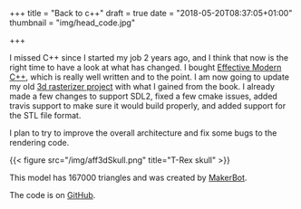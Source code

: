 +++
title = "Back to c++"
draft = true
date = "2018-05-20T08:37:05+01:00"
thumbnail = "img/head_code.jpg"

+++

I missed C++ since I started my job 2 years ago, and I think that now is the
right time to have a look at what has changed. I bought [Effective Modern
C++](http://shop.oreilly.com/product/0636920033707.do), which is really well
written and to the point. I am now going to update my old [3d rasterizer
project](https://github.com/blizarre/aff3d) with what I gained from the book. I
already made a few changes to support SDL2, fixed a few cmake issues, added
travis support to make sure it would build properly, and added support for the
STL file format.

I plan to try to improve the overall architecture and fix some bugs to the rendering code.

{{< figure src="/img/aff3dSkull.png" title="T-Rex skull" >}}

This model has 167000 triangles and was created by [MakerBot](https://www.thingiverse.com/thing:308335).

The code is on [GitHub](https://github.com/blizarre/aff3d).